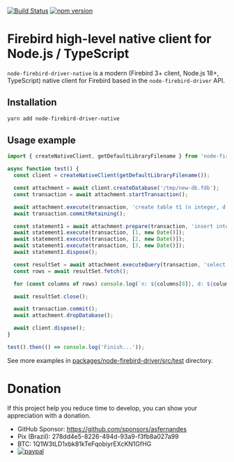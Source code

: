 [![Build Status](https://travis-ci.com/asfernandes/node-firebird-drivers.svg?branch=master)](https://travis-ci.com/asfernandes/node-firebird-drivers)
[![npm version](https://badge.fury.io/js/node-firebird-driver-native.svg)](https://www.npmjs.com/package/node-firebird-driver-native)

# Firebird high-level native client for Node.js / TypeScript

`node-firebird-driver-native` is a modern (Firebird 3+ client, Node.js 18+, TypeScript) native client for Firebird based in the
`node-firebird-driver` API.

## Installation

```sh
yarn add node-firebird-driver-native
```

## Usage example

```ts
import { createNativeClient, getDefaultLibraryFilename } from 'node-firebird-driver-native';

async function test() {
  const client = createNativeClient(getDefaultLibraryFilename());

  const attachment = await client.createDatabase('/tmp/new-db.fdb');
  const transaction = await attachment.startTransaction();

  await attachment.execute(transaction, 'create table t1 (n integer, d date)');
  await transaction.commitRetaining();

  const statement1 = await attachment.prepare(transaction, 'insert into t1 values (?, ?)');
  await statement1.execute(transaction, [1, new Date()]);
  await statement1.execute(transaction, [2, new Date()]);
  await statement1.execute(transaction, [3, new Date()]);
  await statement1.dispose();

  const resultSet = await attachment.executeQuery(transaction, 'select n, d from t1 where n <= ?', [2]);
  const rows = await resultSet.fetch();

  for (const columns of rows) console.log(`n: ${columns[0]}, d: ${columns[1]}`);

  await resultSet.close();

  await transaction.commit();
  await attachment.dropDatabase();

  await client.dispose();
}

test().then(() => console.log('Finish...'));
```

See more examples in [packages/node-firebird-driver/src/test](https://github.com/asfernandes/node-firebird-drivers/tree/master/packages/node-firebird-driver/src/test) directory.

# Donation

If this project help you reduce time to develop, you can show your appreciation with a donation.

- GitHub Sponsor: https://github.com/sponsors/asfernandes
- Pix (Brazil): 278dd4e5-8226-494d-93a9-f3fb8a027a99
- BTC: 1Q1W3tLD1xbk81kTeFqobiyrEXcKN1GfHG
- [![paypal](https://www.paypalobjects.com/en_US/i/btn/btn_donateCC_LG.gif)](https://www.paypal.com/cgi-bin/webscr?cmd=_s-xclick&hosted_button_id=X3JMTGW92LQEL)
